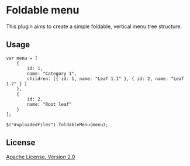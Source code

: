 # Foldable menu

This plugin aims to create a simple foldable, vertical menu tree structure.

## Usage
	
	var menu = [
		{
			id: 1,
			name: "Category 1",
			children: [{ id: 1, name: "Leaf 1.1" }, { id: 2, name: "Leaf 1.2" } ]
		},
		{
			id: 2,
			name: "Root leaf"
		}
	];
	
    $("#uploadedFiles").foldableMenu(menu);


## License

[Apache License, Version 2.0](http://www.apache.org/licenses/LICENSE-2.0.html)
